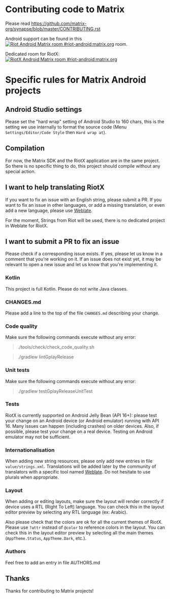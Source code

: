 # Contributing code to Matrix

Please read https://github.com/matrix-org/synapse/blob/master/CONTRIBUTING.rst

Android support can be found in this [![Riot Android Matrix room #riot-android:matrix.org](https://img.shields.io/matrix/riot-android:matrix.org.svg?label=%23riot-android:matrix.org&logo=matrix&server_fqdn=matrix.org)](https://matrix.to/#/#riot-android:matrix.org) room.

Dedicated room for RiotX: [![RiotX Android Matrix room #riot-android:matrix.org](https://img.shields.io/matrix/riotx:matrix.org.svg?label=%23RiotX:matrix.org&logo=matrix&server_fqdn=matrix.org)](https://matrix.to/#/#riotx:matrix.org)

# Specific rules for Matrix Android projects

## Android Studio settings

Please set the "hard wrap" setting of Android Studio to 160 chars, this is the setting we use internally to format the source code (Menu `Settings/Editor/Code Style` then `Hard wrap at`).

## Compilation

For now, the Matrix SDK and the RiotX application are in the same project. So there is no specific thing to do, this project should compile without any special action.

## I want to help translating RiotX

If you want to fix an issue with an English string, please submit a PR.
If you want to fix an issue in other languages, or add a missing translation, or even add a new language, please use [Weblate](https://translate.riot.im/projects/riot-android/).

For the moment, Strings from Riot will be used, there is no dedicated project in Weblate for RiotX.

## I want to submit a PR to fix an issue

Please check if a corresponding issue exists. If yes, please let us know in a comment that you're working on it.
If an issue does not exist yet, it may be relevant to open a new issue and let us know that you're implementing it.

### Kotlin

This project is full Kotlin. Please do not write Java classes.

### CHANGES.md

Please add a line to the top of the file `CHANGES.md` describing your change.

### Code quality

Make sure the following commands execute without any error:

> ./tools/check/check_code_quality.sh

> ./gradlew lintGplayRelease

### Unit tests

Make sure the following commands execute without any error:

> ./gradlew testGplayReleaseUnitTest

### Tests

RiotX is currently supported on Android Jelly Bean (API 16+): please test your change on an Android device (or Android emulator) running with API 16. Many issues can happen (including crashes) on older devices.
Also, if possible, please test your change on a real device. Testing on Android emulator may not be sufficient.

### Internationalisation

When adding new string resources, please only add new entries in file `value/strings.xml`. Translations will be added later by the community of translators with a specific tool named [Weblate](https://translate.riot.im/projects/riot-android/).
Do not hesitate to use plurals when appropriate.

### Layout

When adding or editing layouts, make sure the layout will render correctly if device uses a RTL (Right To Left) language.
You can check this in the layout editor preview by selecting any RTL language (ex: Arabic).

Also please check that the colors are ok for all the current themes of RiotX. Please use `?attr` instead of `@color` to reference colors in the layout. You can check this in the layout editor preview by selecting all the main themes (`AppTheme.Status`, `AppTheme.Dark`, etc.).

### Authors

Feel free to add an entry in file AUTHORS.md

## Thanks

Thanks for contributing to Matrix projects!
